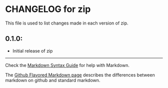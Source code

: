 # CHANGELOG for zip

This file is used to list changes made in each version of zip.

## 0.1.0:

* Initial release of zip

- - -
Check the [Markdown Syntax Guide](http://daringfireball.net/projects/markdown/syntax) for help with Markdown.

The [Github Flavored Markdown page](http://github.github.com/github-flavored-markdown/) describes the differences between markdown on github and standard markdown.
